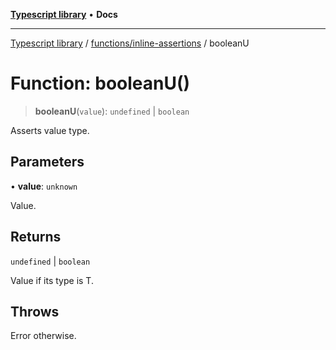 [**Typescript library**](../../../index.md) • **Docs**

***

[Typescript library](../../../modules.md) / [functions/inline-assertions](../index.md) / booleanU

# Function: booleanU()

> **booleanU**(`value`): `undefined` \| `boolean`

Asserts value type.

## Parameters

• **value**: `unknown`

Value.

## Returns

`undefined` \| `boolean`

Value if its type is T.

## Throws

Error otherwise.
